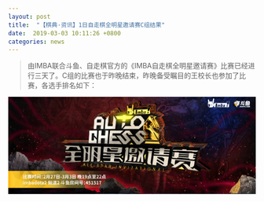 ```yaml
---
layout: post
title:  "【棋典·资讯】1日自走棋全明星邀请赛C组结果"
date:  2019-03-03 10:11:26 +0800
categories: news
---
```

>由IMBA联合斗鱼、自走棋官方的《IMBA自走棋全明星邀请赛》比赛已经进行三天了。C组的比赛也于昨晚结束，昨晚备受瞩目的王校长也参加了比赛，各选手排名如下：

<center><img src="/images/2019-02-28-16-08-46.jpg"></center> 
<br/>

